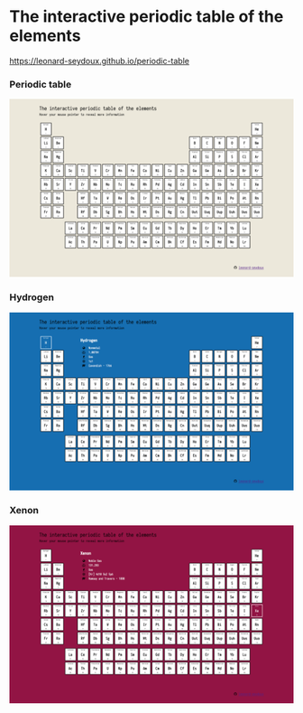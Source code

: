 # The interactive periodic table of the elements
https://leonard-seydoux.github.io/periodic-table

### Periodic table
![](release.png)

### Hydrogen
![](hydrogen.png)

### Xenon
![](xenon.png)
